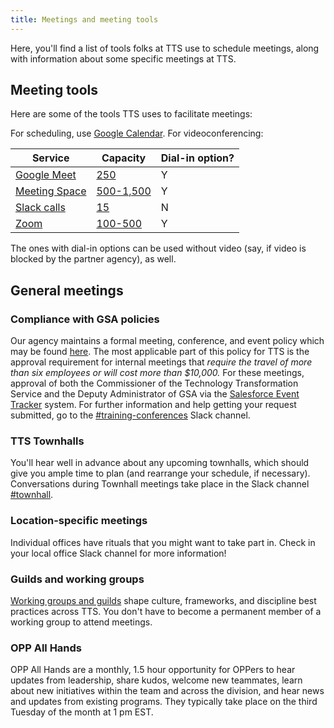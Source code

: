 ```yaml
---
title: Meetings and meeting tools
---
```


Here, you'll find a list of tools folks at TTS use to schedule meetings, along with information about some specific meetings at TTS.

## Meeting tools

Here are some of the tools TTS uses to facilitate meetings:

For scheduling, use [Google Calendar]({{site.baseurl}}/google-calendar/). For videoconferencing:

| Service                                                                             | Capacity                                                                                                                                 | Dial-in option? |
| ----------------------------------------------------------------------------------- | ---------------------------------------------------------------------------------------------------------------------------------------- | --------------- |
| [Google Meet]({{site.baseurl}}/google-meet/)                                        | [250](https://insite.gsa.gov/employee-resources/information-technology/do-it-yourself-self-help/virtual-and-online-meetings/google-meet) | Y               |
| [Meeting Space]({{site.baseurl}}/gsa-internal-tools/#meeting-space)                 | [500-1,500](https://insite.gsa.gov/topics/information-technology/do-it-yourself-self-help/online-meetings/meeting-space-adobe-connect)   | Y               |
| [Slack calls](https://slack.com/help/articles/115003498363-Slack-Calls--the-basics) | [15](https://slack.com/help/articles/216771908-Make-calls-in-Slack#start-a-call)                                                         | N               |
| [Zoom]({{site.baseurl}}/zoom/)                                                      | [100-500]({{site.baseurl}}/zoom/#for-meetings-with-over-100-participants)                                                                | Y               |

The ones with dial-in options can be used without video (say, if video is blocked by the partner agency), as well.

## General meetings

### Compliance with GSA policies

Our agency maintains a formal meeting, conference, and event policy which may be found [here](<http://www.gsa.gov/portal/mediaId/205471/fileName/OAS_57851_Conference_and_Event_Management_(Signed_on_January_28__2015).action>). The most applicable part of this policy for TTS is the approval requirement for internal meetings that _require the travel of more than six employees or will cost more than $10,000._ For these meetings, approval of both the Commissioner of the Technology Transformation Service and the Deputy Administrator of GSA via the [Salesforce Event Tracker](https://gsa.my.salesforce.com/a1b/o) system. For further information and help getting your request submitted, go to the [#training-conferences](https://gsa-tts.slack.com/messages/training-conferences) Slack channel.

### TTS Townhalls

You'll hear well in advance about any upcoming townhalls, which should give you ample time to plan (and rearrange your schedule, if necessary). Conversations during Townhall meetings take place in the Slack channel [#townhall](https://gsa-tts.slack.com/messages/townhall).

### Location-specific meetings

Individual offices have rituals that you might want to take part in. Check in your local office Slack channel for more information!

### Guilds and working groups

[Working groups and guilds]({{site.baseurl}}/working-groups-and-guilds-101) shape culture, frameworks, and discipline best practices across TTS. You don't have to become a permanent member of a working group to attend meetings.

### OPP All Hands

OPP All Hands are a monthly, 1.5 hour opportunity for OPPers to hear updates from leadership, share kudos, welcome new teammates, learn about new initiatives within the team and across the division, and hear news and updates from existing programs. They typically take place on the third Tuesday of the month at 1 pm EST.

